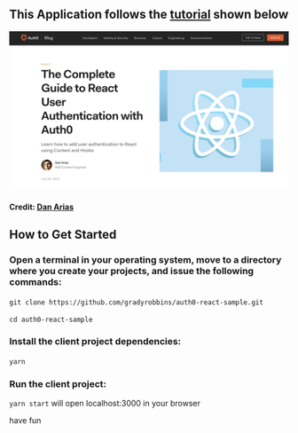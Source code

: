 ## This Application follows the [tutorial](https://auth0.com/blog/complete-guide-to-react-user-authentication/#Get-the-Starter-Application) shown below
![screenshot](images/screenshot.png)


#### Credit:  [Dan Arias](https://auth0.com/blog/authors/dan-arias/)


## How to Get Started

### Open a terminal in your operating system, move to a directory where you create your projects, and issue the following commands:

```git clone https://github.com/gradyrobbins/auth0-react-sample.git```

```cd auth0-react-sample```

### Install the client project dependencies:

```yarn```

### Run the client project:

```yarn start``` will open localhost:3000 in your browser 

have fun

